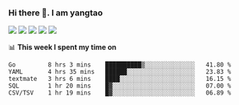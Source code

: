 ### Hi there 👋. I am yangtao 

<!-- **runtu666/runtu666** is a ✨ _special_ ✨ repository because its `README.md` (this file) appears on your GitHub profile. -->

![](https://github-profile-summary-cards.vercel.app/api/cards/profile-details?username=runtu666&theme=github)
![](https://github-profile-summary-cards.vercel.app/api/cards/repos-per-language?username=runtu666&theme=github)
![](https://github-profile-summary-cards.vercel.app/api/cards/most-commit-language?username=runtu666&theme=github)
![](https://github-profile-summary-cards.vercel.app/api/cards/stats?&username=runtu666&theme=github)
![](https://github-profile-summary-cards.vercel.app/api/cards/productive-time?username=runtu666&theme=github)

📊 **This week I spent my time on**
<!--START_SECTION:waka-->
```text
Go         8 hrs 3 mins    ██████████▒░░░░░░░░░░░░░░   41.80 % 
YAML       4 hrs 35 mins   ██████░░░░░░░░░░░░░░░░░░░   23.83 % 
textmate   3 hrs 6 mins    ████░░░░░░░░░░░░░░░░░░░░░   16.15 % 
SQL        1 hr 20 mins    █▓░░░░░░░░░░░░░░░░░░░░░░░   07.00 % 
CSV/TSV    1 hr 19 mins    █▓░░░░░░░░░░░░░░░░░░░░░░░   06.89 % 
```
<!--END_SECTION:waka-->


[comment]: <> (Here are some ideas to get you started:)

[comment]: <> (- 🔭 I’m currently working on tal)

[comment]: <> (- 🌱 I’m currently learning devops)

[comment]: <> (- 👯 I’m looking to collaborate on ...)

[comment]: <> (- 🤔 I’m looking for help with ...)

[comment]: <> (- 💬 Ask me about ...)

[comment]: <> (- 📫 How to reach me: ...)

[comment]: <> (- 😄 Pronouns: ...)

[comment]: <> (- ⚡ Fun fact: ...)
